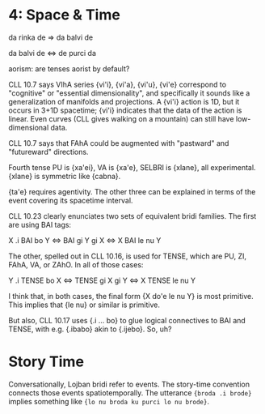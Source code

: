 # 4: Space & Time

da rinka de => da balvi de

da balvi de <=> de purci da

aorism: are tenses aorist by default?

CLL 10.7 says VIhA series {vi'i}, {vi'a}, {vi'u}, {vi'e} correspond to
"cognitive" or "essential dimensionality", and specifically it sounds like a
generalization of manifolds and projections. A {vi'i} action is 1D, but it
occurs in 3+1D spacetime; {vi'i} indicates that the data of the action is
linear. Even curves (CLL gives walking on a mountain) can still have
low-dimensional data.

CLL 10.7 says that FAhA could be augmented with "pastward" and "futureward"
directions.

Fourth tense PU is {xa'ei}, VA is {xa'e}, SELBRI is {xlane}, all experimental.
{xlane} is symmetric like {cabna}.

{ta'e} requires agentivity. The other three can be explained in terms of the
event covering its spacetime interval.

CLL 10.23 clearly enunciates two sets of equivalent bridi families. The first
are using BAI tags:

X .i BAI bo Y <=> BAI gi Y gi X <=> X BAI le nu Y

The other, spelled out in CLL 10.16, is used for TENSE, which are PU, ZI,
FAhA, VA, or ZAhO. In all of those cases:

Y .i TENSE bo X <=> TENSE gi X gi Y <=> X TENSE le nu Y

I think that, in both cases, the final form {X do'e le nu Y} is most
primitive. This implies that {le nu} or similar is primitive.

But also, CLL 10.17 uses {.i ... bo} to glue logical connectives to BAI and
TENSE, with e.g. {.ibabo} akin to {.ijebo}. So, uh?

# Story Time

Conversationally, Lojban bridi refer to events. The story-time convention
connects those events spatiotemporally. The utterance ``{broda .i brode}``
implies something like ``{lo nu broda ku purci lo nu brode}``.
